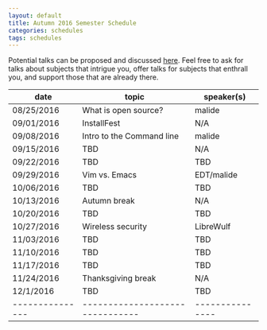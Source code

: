 ```yaml
---
layout: default
title: Autumn 2016 Semester Schedule
categories: schedules
tags: schedules
---
```


Potential talks can be proposed and discussed
[here](https://github.com/OSUOSC/website/issues/214). Feel free to ask for talks
 about subjects that intrigue you, offer talks for subjects that enthrall you,
 and support those that are already there.

| date		| topic				| speaker(s)	|
|---------------|-------------------------------|---------------|
| 08/25/2016	| What is open source?		| malide	|
| 09/01/2016	| InstallFest			| N/A		|
| 09/08/2016	| Intro to the Command line	| malide	|
| 09/15/2016	| TBD				| N/A		|
| 09/22/2016	| TBD				| TBD		|
| 09/29/2016	| Vim vs. Emacs			| EDT/malide	|
| 10/06/2016	| TBD				| TBD		|
| 10/13/2016	| Autumn break			| N/A		|
| 10/20/2016	| TBD				| TBD		|
| 10/27/2016	| Wireless security		| LibreWulf	|
| 11/03/2016	| TBD				| TBD		|
| 11/10/2016	| TBD				| TBD		|
| 11/17/2016	| TBD				| TBD		|
| 11/24/2016	| Thanksgiving break		| N/A		|
| 12/1/2016	| TBD				| TBD		|
|---------------|-------------------------------|---------------|

<!-- generated by _helpers/newPost.rb -->

